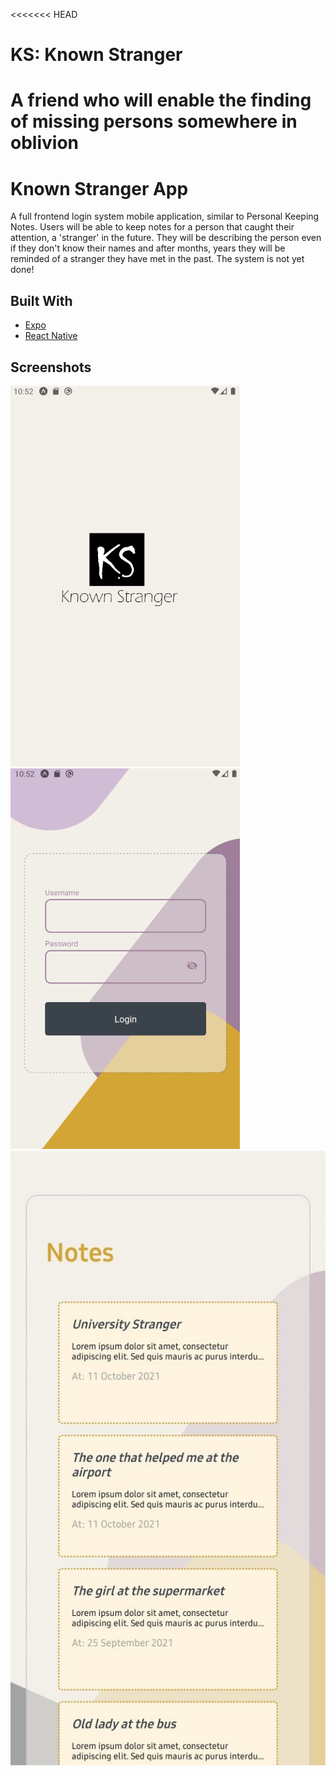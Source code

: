 <<<<<<< HEAD
# KS: Known Stranger
A friend who will enable the finding of missing persons somewhere in oblivion
=======
# Known Stranger App
A full frontend login system mobile application, similar to Personal Keeping Notes. Users will be able to keep notes for a person that caught their attention, a 'stranger' in the future.
They will be describing the person even if they don't know their names and after months, years they will be reminded of a stranger they have met in the past. 
The system is not yet done!

## Built With
* [Expo](https://docs.expo.io/)
* [React Native](https://reactnative.dev/) 

## Screenshots
![Screenshots](assets/img/FirstScreen.png)
![Screenshots](assets/img/LoginScreen.png)
![Screenshots](assets/img/NotesScreen.jpeg)
